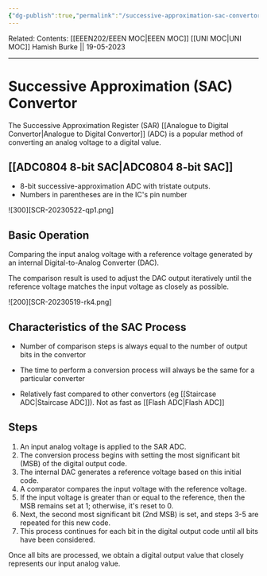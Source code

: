 ```yaml
---
{"dg-publish":true,"permalink":"/successive-approximation-sac-convertor/"}
---
```


Related: 
Contents: [[EEEN202/EEEN MOC\|EEEN MOC]]
[[UNI MOC\|UNI MOC]]
Hamish Burke || 19-05-2023
***

# Successive Approximation (SAC) Convertor

The Successive Approximation Register (SAR) [[Analogue to Digital Convertor\|Analogue to Digital Convertor]] (ADC) is a popular method of converting an analog voltage to a digital value. 

## [[ADC0804 8-bit SAC\|ADC0804 8-bit SAC]]

- 8-bit successive-approximation ADC with tristate outputs. 
- Numbers in parentheses are in the IC's pin number 

![300][SCR-20230522-qp1.png]

## Basic Operation

Comparing the input analog voltage with a reference voltage generated by an internal Digital-to-Analog Converter (DAC). 

The comparison result is used to adjust the DAC output iteratively until the reference voltage matches the input voltage as closely as possible.

![200][SCR-20230519-rk4.png]


## Characteristics of the SAC Process

- Number of comparison steps is always equal to the number of output bits in the convertor

- The time to perform a conversion process will always be the same for a particular converter

- Relatively fast compared to other convertors (eg [[Staircase ADC\|Staircase ADC]]). Not as fast as [[Flash ADC\|Flash ADC]]

## Steps

1. An input analog voltage is applied to the SAR ADC.
2. The conversion process begins with setting the most significant bit (MSB) of the digital output code.
3. The internal DAC generates a reference voltage based on this initial code.
4. A comparator compares the input voltage with the reference voltage.
5. If the input voltage is greater than or equal to the reference, then the MSB remains set at 1; otherwise, it's reset to 0.
6. Next, the second most significant bit (2nd MSB) is set, and steps 3-5 are repeated for this new code.
7. This process continues for each bit in the digital output code until all bits have been considered.

Once all bits are processed, we obtain a digital output value that closely represents our input analog value.




